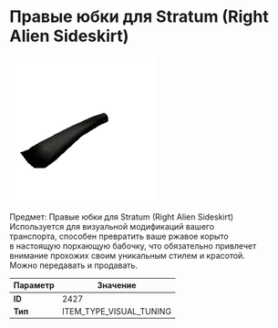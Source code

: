 # Правые юбки для Stratum (Right Alien Sideskirt)

![Item Image](../img/2427.webp?raw=true)

Предмет: Правые юбки для Stratum (Right Alien Sideskirt)<br>Используется для визуальной модификаций вашего<br>транспорта, способен превратить ваше ржавое корыто<br>в настоящую порхающую бабочку, что обязательно привлечет<br>внимание прохожих своим уникальным стилем и красотой.<br>Можно передавать и продавать.


| Параметр | Значение |
|----------|----------|
| **ID** | 2427 |
| **Тип** | ITEM_TYPE_VISUAL_TUNING |

